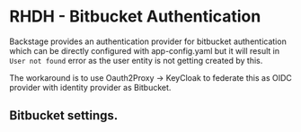 # RHDH - Bitbucket Authentication 

Backstage provides an authentication provider for bitbucket authentication which can be directly configured with app-config.yaml but it will result in `User not found` error as the user entity is not getting created by this.

The workaround is to use Oauth2Proxy -> KeyCloak to federate this as OIDC provider with identity provider as Bitbucket.

## Bitbucket settings.